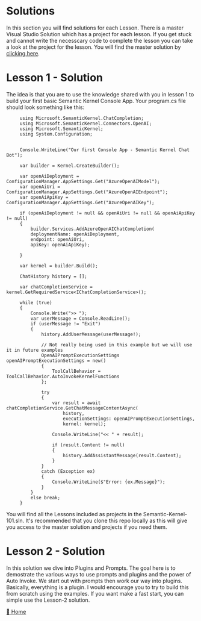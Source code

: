 # Solutions
In this section you will find solutions for each Lesson.  There is a master Visual Studio Solution which has a project for each lesson.  If you get stuck and cannot write the necesscary code to complete the lesson you can take a look at the project for the lesson.  You will find the master solution by [clicking here](/solutions/Semantic-Kernel-101/README.md).

# Lesson 1 - Solution
The idea is that you are to use the knowledge shared with you in lesson 1 to build your first basic Semantic Kernel Console App.  Your program.cs file should look something like this:

   ~~~
        using Microsoft.SemanticKernel.ChatCompletion;
        using Microsoft.SemanticKernel.Connectors.OpenAI;
        using Microsoft.SemanticKernel;
        using System.Configuration;
        
        
        Console.WriteLine("Our first Console App - Semantic Kernel Chat Bot");
        
        var builder = Kernel.CreateBuilder();
        
        var openAiDeployment = ConfigurationManager.AppSettings.Get("AzureOpenAIModel");
        var openAiUri = ConfigurationManager.AppSettings.Get("AzureOpenAIEndpoint");
        var openAiApiKey = ConfigurationManager.AppSettings.Get("AzureOpenAIKey");
        
        if (openAiDeployment != null && openAiUri != null && openAiApiKey != null)
        {
            builder.Services.AddAzureOpenAIChatCompletion(
            deploymentName: openAiDeployment,
            endpoint: openAiUri,
            apiKey: openAiApiKey);
        
        }
        
        var kernel = builder.Build();
        
        ChatHistory history = [];
        
        var chatCompletionService = kernel.GetRequiredService<IChatCompletionService>();
        
        while (true)
        {
            Console.Write(">> ");
            var userMessage = Console.ReadLine();
            if (userMessage != "Exit")
            {
                history.AddUserMessage(userMessage!);
        
                // Not really being used in this example but we will use it in future examples
                OpenAIPromptExecutionSettings openAIPromptExecutionSettings = new()
                {
                    ToolCallBehavior = ToolCallBehavior.AutoInvokeKernelFunctions
                };
        
                try
                {
                    var result = await chatCompletionService.GetChatMessageContentAsync(
                        history,
                        executionSettings: openAIPromptExecutionSettings,
                        kernel: kernel);
        
                    Console.WriteLine("<< " + result);
        
                    if (result.Content != null)
                    {
                        history.AddAssistantMessage(result.Content);
                    }
                }
                catch (Exception ex)
                {
                    Console.WriteLine($"Error: {ex.Message}");
                }
            }
            else break;
        }
   ~~~

You will find all the Lessons included as projects in the Semantic-Kernel-101.sln.  It's recommended that you clone this repo locally as this will give you access to the master solution and projects if you need them.

# Lesson 2 - Solution
In this solution we dive into Plugins and Prompts.  The goal here is to demostrate the various ways to use prompts and plugins and the power of Auto Invoke.  We start out with prompts then work our way into plugins.  Basically, everything is a plugin. I would encourage you to try to build this from scratch using the examples.  If you want make a fast start, you can simple use the Lesson-2 solution. 

[🔼 Home ](/README.md)
